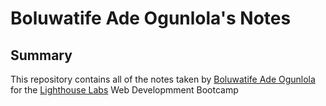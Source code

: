 # Boluwatife Ade Ogunlola's Notes
## Summary 
This repository contains all of the notes taken by [Boluwatife Ade Ogunlola](https://github.com/dontife) for the [Lighthouse Labs](https://www.lighthouselabs.ca/) Web Developmment Bootcamp